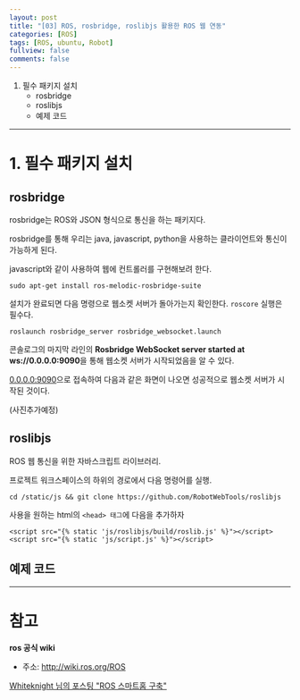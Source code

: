```yaml
---
layout: post
title: "[03] ROS, rosbridge, roslibjs 활용한 ROS 웹 연동"
categories: [ROS]
tags: [ROS, ubuntu, Robot]
fullview: false
comments: false
---
```


1. 필수 패키지 설치
    + rosbridge
    + roslibjs
    + 예제 코드

---

# 1. 필수 패키지 설치

## rosbridge

rosbridge는 ROS와 JSON 형식으로 통신을 하는 패키지다.

rosbridge를 통해 우리는 java, javascript, python을 사용하는 클라이언트와 통신이 가능하게 된다.

javascript와 같이 사용하여 웹에 컨트롤러를 구현해보려 한다.

```
sudo apt-get install ros-melodic-rosbridge-suite
```

설치가 완료되면 다음 명령으로 웹소켓 서버가 돌아가는지 확인한다. `roscore` 실행은 필수다.

```
roslaunch rosbridge_server rosbridge_websocket.launch
```

콘솔로그의 마지막 라인의 **Rosbridge WebSocket server started at ws://0.0.0.0:9090**을 통해 웹소켓 서버가 시작되었음을 알 수 있다.

[0.0.0.0:9090](0.0.0.0:9090)으로 접속하여 다음과 같은 화면이 나오면 성공적으로 웹소켓 서버가 시작된 것이다.

(사진추가예정)

## roslibjs

ROS 웹 통신을 위한 자바스크립트 라이브러리.

프로젝트 워크스페이스의 하위의 경로에서 다음 명령어를 실행.

```
cd /static/js && git clone https://github.com/RobotWebTools/roslibjs
```

사용을 원하는 html의 `<head> 태그`에 다음을 추가하자

```
<script src="{% static 'js/roslibjs/build/roslib.js' %}"></script>
<script src="{% static 'js/script.js' %}"></script>
```

## 예제 코드

---

# 참고

**ros 공식 wiki**

- 주소: <http://wiki.ros.org/ROS>

[Whiteknight 님의 포스팅 "ROS 스마트홈 구축"](https://whiteknight3672.tistory.com/245)
